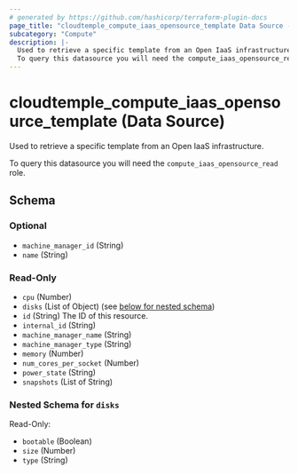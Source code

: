 ```yaml
---
# generated by https://github.com/hashicorp/terraform-plugin-docs
page_title: "cloudtemple_compute_iaas_opensource_template Data Source - terraform-provider-cloudtemple"
subcategory: "Compute"
description: |-
  Used to retrieve a specific template from an Open IaaS infrastructure.
  To query this datasource you will need the compute_iaas_opensource_read role.
---
```


# cloudtemple_compute_iaas_opensource_template (Data Source)

Used to retrieve a specific template from an Open IaaS infrastructure.

To query this datasource you will need the `compute_iaas_opensource_read` role.



<!-- schema generated by tfplugindocs -->
## Schema

### Optional

- `machine_manager_id` (String)
- `name` (String)

### Read-Only

- `cpu` (Number)
- `disks` (List of Object) (see [below for nested schema](#nestedatt--disks))
- `id` (String) The ID of this resource.
- `internal_id` (String)
- `machine_manager_name` (String)
- `machine_manager_type` (String)
- `memory` (Number)
- `num_cores_per_socket` (Number)
- `power_state` (String)
- `snapshots` (List of String)

<a id="nestedatt--disks"></a>
### Nested Schema for `disks`

Read-Only:

- `bootable` (Boolean)
- `size` (Number)
- `type` (String)


